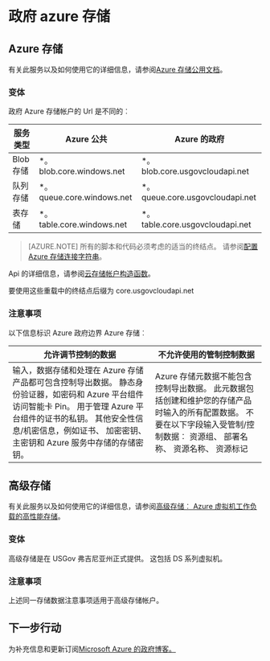 <properties
    pageTitle="Azure 政府文档 |Microsoft Azure"
    description="这为 Azure 政府开发应用程序提供功能和指导的比较"
    services="Azure-Government"
    cloud="gov" 
    documentationCenter=""
    authors="ryansoc"
    manager="zakramer"
    editor=""/>

<tags
    ms.service="multiple"
    ms.devlang="na"
    ms.topic="article"
    ms.tgt_pltfrm="na"
    ms.workload="azure-government"
    ms.date="10/13/2016"
    ms.author="ryansoc"/>


#  <a name="azure-government-storage"></a>政府 azure 存储

##  <a name="azure-storage"></a>Azure 存储

有关此服务以及如何使用它的详细信息，请参阅[Azure 存储公用文档](https://azure.microsoft.com/documentation/services/storage/)。

### <a name="variations"></a>变体

政府 Azure 存储帐户的 Url 是不同的︰

服务类型|Azure 公共|Azure 的政府
---|---|---
Blob 存储|*。 blob.core.windows.net|*。 blob.core.usgovcloudapi.net
队列存储|*。 queue.core.windows.net|*。 queue.core.usgovcloudapi.net
表存储|*。 table.core.windows.net| *。 table.core.usgovcloudapi.net

>[AZURE.NOTE] 所有的脚本和代码必须考虑的适当的终结点。  请参阅[配置 Azure 存储连接字符串](../storage-configure-connection-string.md#creating-a-connection-string-to-the-explicit-storage-endpoint)。 

Api 的详细信息，请参阅<a href="https://msdn.microsoft.com/en-us/library/azure/mt616540.aspx">云存储帐户构造函数</a>。

要使用这些重载中的终结点后缀为 core.usgovcloudapi.net 

### <a name="considerations"></a>注意事项

以下信息标识 Azure 政府边界 Azure 存储︰

| 允许调节控制的数据 | 不允许使用的管制控制数据 |
|--------------------------------------------------------------------------------------|-----------------------------------------------------------------------------------------------------------------------------------------------------------------------------------------------------------------------------------------------------------------------------------------------------------------|
| 输入，数据存储和处理在 Azure 存储产品都可包含控制导出数据。 静态身份验证器，如密码和 Azure 平台组件访问智能卡 Pin。 用于管理 Azure 平台组件的证书的私钥。 其他安全性信息/机密信息，例如证书、 加密密钥、 主密钥和 Azure 服务中存储的存储密钥。 | Azure 存储元数据不能包含控制导出数据。 此元数据包括创建和维护您的存储产品时输入的所有配置数据。  不要在以下字段输入受管制/控制数据︰ 资源组、 部署名称、 资源名称、 资源标记  

##  <a name="premium-storage"></a>高级存储

有关此服务以及如何使用它的详细信息，请参阅[高级存储︰ Azure 虚拟机工作负载的高性能存储](../storage/storage-premium-storage.md)。

###  <a name="variations"></a>变体

高级存储是在 USGov 弗吉尼亚州正式提供。 这包括 DS 系列虚拟机。 

### <a name="considerations"></a>注意事项

上述同一存储数据注意事项适用于高级存储帐户。 

##  <a name="next-steps"></a>下一步行动

为补充信息和更新订阅<a href="https://blogs.msdn.microsoft.com/azuregov/">Microsoft Azure 的政府博客。</a>
